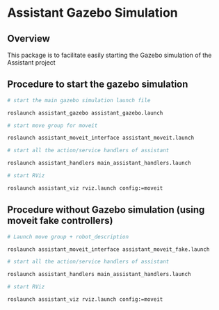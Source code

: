 # Assistant Gazebo Simulation

## Overview

This package is to facilitate easily starting the Gazebo simulation of the Assistant project

## Procedure to start the gazebo simulation

``` bash
# start the main gazebo simulation launch file

roslaunch assistant_gazebo assistant_gazebo.launch

# start move group for moveit

roslaunch assistant_moveit_interface assistant_moveit.launch

# start all the action/service handlers of assistant

roslaunch assistant_handlers main_assistant_handlers.launch

# start RViz

roslaunch assistant_viz rviz.launch config:=moveit

```

## Procedure without Gazebo simulation (using moveit fake controllers)

``` bash
# Launch move group + robot_description

roslaunch assistant_moveit_interface assistant_moveit_fake.launch

# start all the action/service handlers of assistant

roslaunch assistant_handlers main_assistant_handlers.launch

# start RViz

roslaunch assistant_viz rviz.launch config:=moveit

```